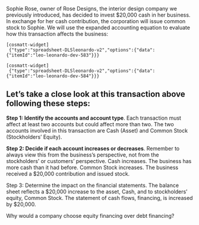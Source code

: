 Sophie Rose, owner of Rose Designs, the interior design company we previously introduced, has decided to invest $20,000 cash in her business. In exchange for her cash contribution, the corporation will issue common stock to Sophie. We will use the expanded accounting equation to evaluate how this transaction affects the business:

```
[cosmatt-widget]
 {"type":"spreadsheet-DLSleonardo-v2","options":{"data":{"itemId":"leo-leonardo-dev-583"}}} 
```

```
[cosmatt-widget]
 {"type":"spreadsheet-DLSleonardo-v2","options":{"data":{"itemId":"leo-leonardo-dev-584"}}} 
```

## 

## 

## 

## 

## Let’s take a close look at this transaction above following these steps:

**Step 1: Identify the accounts and account type**. Each transaction must affect at least two accounts but could affect more than two. The two accounts involved in this transaction are Cash (Asset) and Common Stock (Stockholders’ Equity).

**Step 2: Decide if each account increases or decreases**. Remember to always view this from the business’s perspective, not from the stockholders’ or customers’ perspective. Cash increases. The business has more cash than it had before. Common Stock increases. The business received a $20,000 contribution and issued stock.

Step 3: Determine the impact on the financial statements. The balance sheet reflects a $20,000 increase to the asset, Cash, and to stockholders’ equity, Common Stock. The statement of cash flows, financing, is increased by $20,000.

Why would a company choose equity financing over debt financing?
